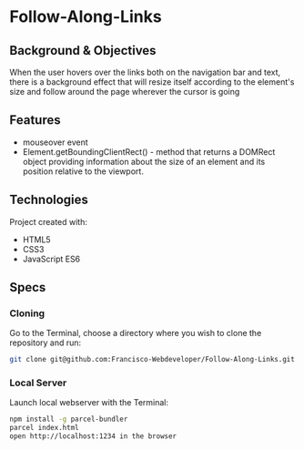 # Follow-Along-Links

## Background & Objectives
When the user hovers over the links both on the navigation bar and text, there is a background effect that will resize itself according to the element's size and follow around the page wherever the cursor is going


## Features
* mouseover event
* Element.getBoundingClientRect() - method that returns a DOMRect object providing information about the size of an element and its position relative to the viewport.

## Technologies
Project created with:
* HTML5
* CSS3
* JavaScript ES6

## Specs

### Cloning
Go to the Terminal, choose a directory where you wish to clone the repository and run:
```bash
git clone git@github.com:Francisco-Webdeveloper/Follow-Along-Links.git
```

### Local Server
Launch local webserver with the Terminal:
```bash
npm install -g parcel-bundler
parcel index.html
open http://localhost:1234 in the browser
